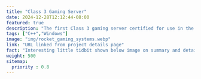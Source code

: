 ```yaml
---
title: "Class 3 Gaming Server"
date: 2024-12-28T12:12:44-08:00
featured: true
description: "The first Class 3 gaming server certified for use in the U.S.A."
tags: ["C++","Windows"]
image: "img/rocket_gaming_systems.webp"
link: "URL linked from project details page"
fact: "Interesting little tidbit shown below image on summary and detail page"
weight: 500
sitemap:
  priority : 0.8
---
```

